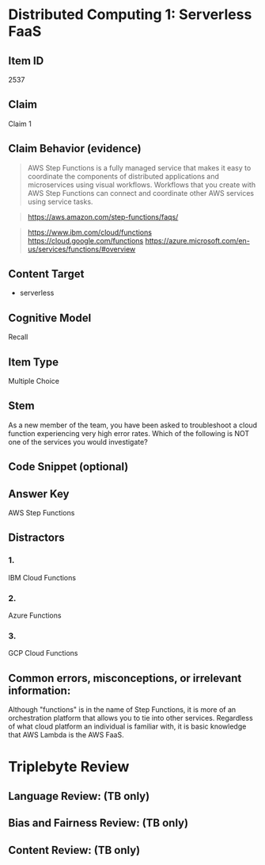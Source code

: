 # Distributed Computing 1: Serverless FaaS

## Item ID
2537

## Claim
Claim 1

## Claim Behavior (evidence)
> AWS Step Functions is a fully managed service that makes it easy to coordinate the components of distributed applications and microservices using visual workflows.
> Workflows that you create with AWS Step Functions can connect and coordinate other AWS services using service tasks.

> https://aws.amazon.com/step-functions/faqs/

> https://www.ibm.com/cloud/functions
> https://cloud.google.com/functions
> https://azure.microsoft.com/en-us/services/functions/#overview


## Content Target
- serverless

## Cognitive Model
Recall

## Item Type
Multiple Choice

## Stem
As a new member of the team, you have been asked to troubleshoot a cloud function experiencing very high error rates. Which of the following is NOT one of the services you would investigate?

## Code Snippet (optional)

## Answer Key
AWS Step Functions

## Distractors
### 1.
IBM Cloud Functions

### 2.
Azure Functions

### 3.
GCP Cloud Functions

## Common errors, misconceptions, or irrelevant information:
Although "functions" is in the name of Step Functions, it is more of an orchestration platform that allows you to tie into other services. Regardless of what cloud platform an individual is familiar with, it is basic knowledge that AWS Lambda is the AWS FaaS.

# Triplebyte Review

## Language Review: (TB only)

## Bias and Fairness Review: (TB only)

## Content Review: (TB only)
